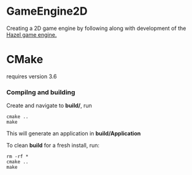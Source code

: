 # GameEngine2D #
Creating a 2D game engine by following along with development of the [Hazel game engine.](https://github.com/TheCherno/Hazel)

# CMake #
requires version 3.6

### Compilng and building ###
Create and navigate to **build/**, run 
```
cmake ..
make
```

This will generate an application in **build/Application**

To clean **build** for a fresh install, run: 
```
rm -rf * 
cmake ..
make
```
